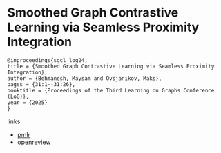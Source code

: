 # Smoothed Graph Contrastive Learning via Seamless Proximity Integration

```
@inproceedings{sgcl_log24,
title = {Smoothed Graph Contrastive Learning via Seamless Proximity Integration},
author = {Behmanesh, Maysam and Ovsjanikov, Maks},
pages = {31:1--31:26},
booktitle = {Proceedings of the Third Learning on Graphs Conference (LoG)},
year = {2025}
}
```

links
- [pmlr](https://proceedings.mlr.press/v269/behmanesh25a.html)
- [openreview](https://openreview.net/forum?id=dj7s8Y7LeC)
